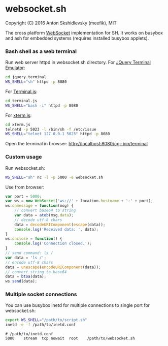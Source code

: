 # websocket.sh

Copyright (C) 2016 Anton Skshidlevsky (meefik), MIT

The cross platform [WebSocket](https://tools.ietf.org/html/rfc6455) implementation for SH. It works on busybox and ash for embedded systems (requires installed busybox applets).

### Bash shell as a web terminal

Run web server httpd in websocket.sh directory. For [JQuery Terminal Emulator](http://terminal.jcubic.pl):
```sh
cd jquery.terminal
WS_SHELL="sh" httpd -p 8080
```
For [Terminal.js](http://terminal.js.org):
```sh
cd terminal.js
WS_SHELL="bash -i" httpd -p 8080
```
For [xterm.js](https://github.com/sourcelair/xterm.js):
```sh
cd xterm.js
telnetd -p 5023 -l /bin/sh -f /etc/issue
WS_SHELL="telnet 127.0.0.1 5023" httpd -p 8080
```
Open the terminal in browser: [http://localhost:8080/cgi-bin/terminal](http://localhost:8080/cgi-bin/terminal)

### Custom usage

Run websocket.sh:
```sh
WS_SHELL="sh" nc -l -p 5000 -e websocket.sh
```
Use from browser:
```js
var port = 5000;
var ws = new WebSocket('ws://' + location.hostname + ':' + port);
ws.onmessage = function(msg) {
    // convert base64 to string
    var data = atob(msg.data);
    // decode utf-8 chars
    data = decodeURIComponent(escape(data));
    console.log('Received data: ', data);
}
ws.onclose = function() {
    console.log('Connection closed.');
}
// send command: ls /
var data = 'ls /';
// encode utf-8 chars
data = unescape(encodeURIComponent(data));
// convert string to base64
data = btoa(data);
ws.send(data);
```

### Multiple socket connections

You can use busybox inetd for multiple connections to single port for websocket.sh:
```sh
export WS_SHELL="/path/to/script.sh"
inetd -e -f /path/to/inetd.conf
```
```
# /path/to/inetd.conf
5000	stream	tcp	nowait	root	/path/to/websocket.sh
```
